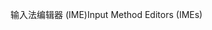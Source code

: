 <span data-ttu-id="4744c-101">输入法编辑器 (IME)</span><span class="sxs-lookup"><span data-stu-id="4744c-101">Input Method Editors (IMEs)</span></span>